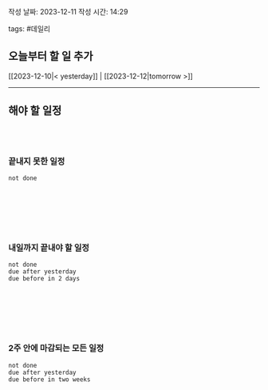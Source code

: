
작성 날짜: 2023-12-11
작성 시간: 14:29

tags: #데일리

## 오늘부터 할 일 추가

[[2023-12-10|< yesterday]] | [[2023-12-12|tomorrow >]]  
  
---  
## 해야 할 일정  

<br></br>
### 끝내지 못한 일정

```tasks
not done
```
<br></br>

<br></br>
### 내일까지 끝내야 할 일정
```tasks
not done
due after yesterday
due before in 2 days
```
<br></br>

<br></br>
### 2주 안에 마감되는 모든 일정
```tasks
not done
due after yesterday
due before in two weeks
```